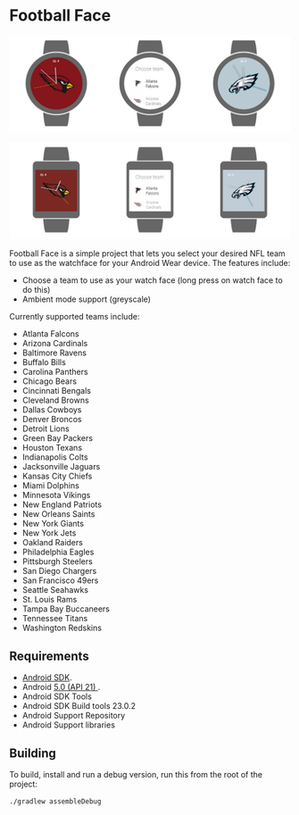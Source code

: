 Football Face
=============

<p align="center">
    <img src="images/watch_faces_round.png" alt="Web Icons"/>
</p>
<p align="center">
    <img src="images/watch_faces_square.png" alt="Web Icons"/>
</p>

Football Face is a simple project that lets you select your desired NFL team to use as the watchface for your Android Wear device. The features include:

- Choose a team to use as your watch face (long press on watch face to do this)
- Ambient mode support (greyscale)

Currently supported teams include:

- Atlanta Falcons
- Arizona Cardinals
- Baltimore Ravens
- Buffalo Bills
- Carolina Panthers
- Chicago Bears
- Cincinnati Bengals
- Cleveland Browns
- Dallas Cowboys
- Denver Broncos
- Detroit Lions
- Green Bay Packers
- Houston Texans
- Indianapolis Colts
- Jacksonville Jaguars
- Kansas City Chiefs
- Miami Dolphins
- Minnesota Vikings
- New England Patriots
- New Orleans Saints
- New York Giants
- New York Jets
- Oakland Raiders
- Philadelphia Eagles
- Pittsburgh Steelers
- San Diego Chargers
- San Francisco 49ers
- Seattle Seahawks
- St. Louis Rams
- Tampa Bay Buccaneers
- Tennessee Titans
- Washington Redskins

Requirements
------------

 - [Android SDK](http://developer.android.com/sdk/index.html).
 - Android [5.0 (API 21) ](http://developer.android.com/tools/revisions/platforms.html#5.0).
 - Android SDK Tools
 - Android SDK Build tools 23.0.2
 - Android Support Repository
 - Android Support libraries

Building
--------

To build, install and run a debug version, run this from the root of the project:

    ./gradlew assembleDebug
